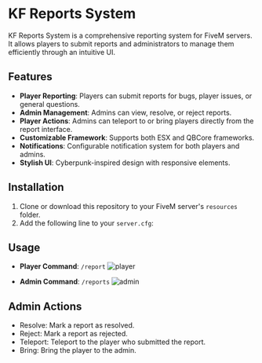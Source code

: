 # KF Reports System

KF Reports System is a comprehensive reporting system for FiveM servers. It allows players to submit reports and administrators to manage them efficiently through an intuitive UI.

## Features

- **Player Reporting**: Players can submit reports for bugs, player issues, or general questions.
- **Admin Management**: Admins can view, resolve, or reject reports.
- **Player Actions**: Admins can teleport to or bring players directly from the report interface.
- **Customizable Framework**: Supports both ESX and QBCore frameworks.
- **Notifications**: Configurable notification system for both players and admins.
- **Stylish UI**: Cyberpunk-inspired design with responsive elements.

## Installation

1. Clone or download this repository to your FiveM server's `resources` folder.
2. Add the following line to your `server.cfg`:

## Usage
- **Player Command**: `/report`
![player](https://github.com/user-attachments/assets/19269198-87bb-4ada-8aa8-d2f4eb5dbe38)




- **Admin Command**: `/reports`
![admin](https://github.com/user-attachments/assets/0653a18a-33f4-454b-879e-6fe1faddc384)



## Admin Actions
- Resolve: Mark a report as resolved.
- Reject: Mark a report as rejected.
- Teleport: Teleport to the player who submitted the report.
- Bring: Bring the player to the admin.
